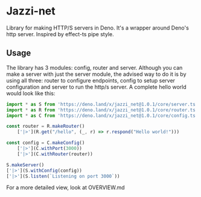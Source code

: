 # Jazzi-net

Library for making HTTP/S servers in Deno. It's a wrapper around Deno's http server. Inspired by effect-ts pipe style.

## Usage

The library has 3 modules: config, router and server. Although you can make a server with just the server module, the advised way to do it is by using all three: router to configure endpoints, config to setup server configuration and server to run the http/s server. A complete hello world would look like this:

```ts
import * as S from 'https://deno.land/x/jazzi_net@1.0.1/core/server.ts';
import * as R from 'https://deno.land/x/jazzi_net@1.0.1/core/router.ts';
import * as C from 'https://deno.land/x/jazzi_net@1.0.1/core/config.ts';

const router = R.makeRouter()
    ['|>'](R.get("/hello", (_, r) => r.respond("Hello world!")))

const config = C.makeConfig()
    ['|>'](C.withPort(3000))
    ['|>'](C.withRouter(router))

S.makeServer()
['|>'](S.withConfig(config))
['|>'](S.listen(`Listening on port 3000`))
```

For a more detailed view, look at OVERVIEW.md